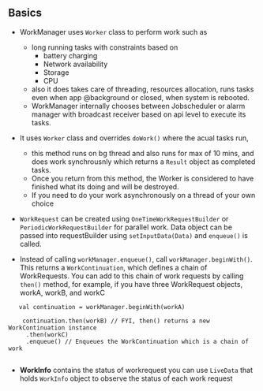 ## Basics

* WorkManager uses `Worker` class to perform work such as 
  * long running tasks with constraints based on 
      * battery charging
      * Network availability
      * Storage
      * CPU 
   * also it does takes care of threading, resources allocation, runs tasks even when app @background or closed, when system is 
      rebooted. 
   * WorkManager internally chooses between Jobscheduler or alarm manager with broadcast receiver based on api level to execute its tasks.
 * It uses `Worker` class and overrides `doWork()` where the acual tasks run, 
      * this method runs on bg thread and also runs for max of 10 mins, and does work synchrousnly which returns a `Result` object as 
         completed tasks. 
      * Once you return from this method, the Worker is considered to have finished what its doing and will be destroyed.
      * If you need to do your work asynchronously on a thread of your own choice
      
  * `WorkRequest` can be created using `OneTimeWorkRequestBuilder` or `PeriodicWorkRequestBuilder` for parallel work. Data object can
    be passed into requestBuilder using `setInputData(Data)` and `enqueue()` is called. 
  * Instead of calling `workManager.enqueue()`, call `workManager.beginWith()`. This returns a `WorkContinuation`, 
   which defines a chain of WorkRequests. You can add to this chain of work requests by calling `then()` method, for example, 
   if you have three WorkRequest objects, workA, workB, and workC
   
   ```
      val continuation = workManager.beginWith(workA)

       continuation.then(workB) // FYI, then() returns a new WorkContinuation instance
        .then(workC)
        .enqueue() // Enqueues the WorkContinuation which is a chain of work 
        
   ```
   * **WorkInfo** contains the status of workrequest you can use `LiveData` that holds `WorkInfo` object to observe the status of each 
     work request 
   
